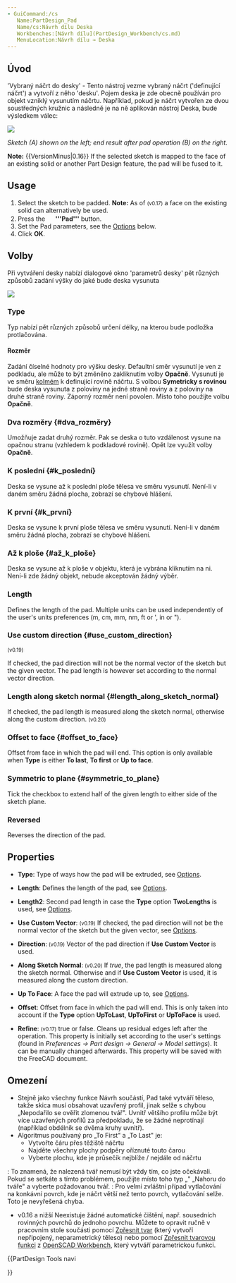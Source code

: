 ```yaml
---
- GuiCommand:/cs
   Name:PartDesign_Pad
   Name/cs:Návrh dílu Deska
   Workbenches:[Návrh dílu](PartDesign_Workbench/cs.md)
   MenuLocation:Návrh dílu → Deska
---
```



</div>

## Úvod


<div class="mw-translate-fuzzy">

\'Vybraný náčrt do desky\' - Tento nástroj vezme vybraný náčrt (\'definující náčrt\') a vytvoří z něho \'desku\'. Pojem deska je zde obecně používán pro objekt vzniklý vysunutím náčrtu. Například, pokud je náčrt vytvořen ze dvou soustředných kružnic a následně je na ně aplikován nástroj Deska, bude výsledkem válec:


</div>

![](images/PartDesign_Pad_example.svg )

*Sketch (A) shown on the left; end result after pad operation (B) on the right.*

**Note:** {{VersionMinus|0.16}} If the selected sketch is mapped to the face of an existing solid or another Part Design feature, the pad will be fused to it.

## Usage

1.  Select the sketch to be padded. **Note:** As of <small>(v0.17)</small>  a face on the existing solid can alternatively be used.
2.  Press the **<img src="images/PartDesign_Pad.svg" width=16px> '''Pad'''** button.
3.  Set the Pad parameters, see the [Options](#Options.md) below.
4.  Click **OK**.

## Volby


<div class="mw-translate-fuzzy">

Při vytváření desky nabízí dialogové okno \'parametrů desky\' pět různých způsobů zadání výšky do jaké bude deska vysunuta


</div>

![](images/Pad_parameters_cropped_cs.png )

### Type

Typ nabízí pět různých způsobů určení délky, na kterou bude podložka protlačována.

#### Rozměr

Zadání číselné hodnoty pro výšku desky. Defaultní směr vysunutí je ven z podkladu, ale může to být změněno zakliknutím volby **Opačně**. Vysunutí je ve směru [kolmém](http://en.wikipedia.org/wiki/Surface_normal) k definující rovině náčrtu. S volbou **Symetricky s rovinou** bude deska vysunuta z poloviny na jedné straně roviny a z poloviny na druhé straně roviny. Záporný rozměr není povolen. Místo toho použijte volbu **Opačně**.

### Dva rozměry {#dva_rozměry}

Umožňuje zadat druhý rozměr. Pak se deska o tuto vzdálenost vysune na opačnou stranu (vzhledem k podkladové rovině). Opět lze využít volby **Opačně**.

### K poslední {#k_poslední}

Deska se vysune až k poslední ploše tělesa ve směru vysunutí. Není-li v daném směru žádná plocha, zobrazí se chybové hlášení.

### K první {#k_první}

Deska se vysune k první ploše tělesa ve směru vysunutí. Není-li v daném směru žádná plocha, zobrazí se chybové hlášení.

### Až k ploše {#až_k_ploše}

Deska se vysune až k ploše v objektu, která je vybrána kliknutím na ni. Není-li zde žádný objekt, nebude akceptován žádný výběr.

### Length

Defines the length of the pad. Multiple units can be used independently of the user\'s units preferences (m, cm, mm, nm, ft or \', in or \").

### Use custom direction {#use_custom_direction}


<small>(v0.19)</small> 

If checked, the pad direction will not be the normal vector of the sketch but the given vector. The pad length is however set according to the normal vector direction.

### Length along sketch normal {#length_along_sketch_normal}

If checked, the pad length is measured along the sketch normal, otherwise along the custom direction. <small>(v0.20)</small> 

### Offset to face {#offset_to_face}

Offset from face in which the pad will end. This option is only available when **Type** is either **To last**, **To first** or **Up to face**.

### Symmetric to plane {#symmetric_to_plane}

Tick the checkbox to extend half of the given length to either side of the sketch plane.

### Reversed

Reverses the direction of the pad.

## Properties

-    **Type**: Type of ways how the pad will be extruded, see [Options](#Options.md).

-    **Length**: Defines the length of the pad, see [Options](#Options.md).

-    **Length2**: Second pad length in case the **Type** option **TwoLengths** is used, see [Options](#Options.md).

-    **Use Custom Vector**: <small>(v0.19)</small>  If checked, the pad direction will not be the normal vector of the sketch but the given vector, see [Options](#Options.md).

-    **Direction**: <small>(v0.19)</small>  Vector of the pad direction if **Use Custom Vector** is used.

-    **Along Sketch Normal**: <small>(v0.20)</small>  If *true*, the pad length is measured along the sketch normal. Otherwise and if **Use Custom Vector** is used, it is measured along the custom direction.

-    **Up To Face**: A face the pad will extrude up to, see [Options](#Options.md).

-    **Offset**: Offset from face in which the pad will end. This is only taken into account if the **Type** option **UpToLast**, **UpToFirst** or **UpToFace** is used.

-    **Refine**: <small>(v0.17)</small>  true or false. Cleans up residual edges left after the operation. This property is initially set according to the user\'s settings (found in *Preferences → Part design → General → Model settings*). It can be manually changed afterwards. This property will be saved with the FreeCAD document.

## Omezení


<div class="mw-translate-fuzzy">

-   Stejně jako všechny funkce Návrh součástí, Pad také vytváří těleso, takže skica musí obsahovat uzavřený profil, jinak selže s chybou „Nepodařilo se ověřit zlomenou tvář". Uvnitř většího profilu může být více uzavřených profilů za předpokladu, že se žádné neprotínají (například obdélník se dvěma kruhy uvnitř).
-   Algoritmus používaný pro „To First" a „To Last" je:
    -   Vytvořte čáru přes těžiště náčrtu
    -   Najděte všechny plochy podpěry oříznuté touto čarou
    -   Vyberte plochu, kde je průsečík nejblíže / nejdále od náčrtu

:   To znamená, že nalezená tvář nemusí být vždy tím, co jste očekávali. Pokud se setkáte s tímto problémem, použijte místo toho typ „" „Nahoru do tváře" a vyberte požadovanou tvář.
:   Pro velmi zvláštní případ vytlačování na konkávní povrch, kde je náčrt větší než tento povrch, vytlačování selže. Toto je nevyřešená chyba.

-    v0.16 a nižší  Neexistuje žádné automatické čištění, např. sousedních rovinných povrchů do jednoho povrchu. Můžete to opravit ručně v pracovním stole součásti pomocí [ Zpřesnit tvar](Part_RefineShape/cs.md) (který vytvoří nepřipojený, neparametrický těleso) nebo pomocí [Zpřesnit tvarovou funkci](OpenSCAD_RefineShapeFeature/cs.md) z [OpenSCAD Workbench](OpenSCAD_Workbench/cs.md), který vytváří parametrickou funkci.


</div>


<div class="mw-translate-fuzzy">





</div>


{{PartDesign Tools navi

}} 
